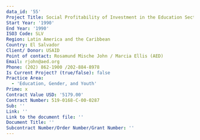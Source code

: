 ```yaml
---
data_id: '55'
Project Title: Social Profitability of Investment in the Education Sector
Start Year: '1990'
End Year: '1990'
ISO3 Code: SLV
Region: Latin America and the Caribbean
Country: El Salvador
Client/ Donor: USAID
Point of contact: Rosamund Mische John / Marcia Ellis (AED)
Email: rjohn@aed.org
Phone: (202) 862-1900 /202-884-8978
Is Current Project? (true/false): false
Practice Area:
  - 'Education, Gender, and Youth'
Prime: x
Contract Value USD: '5179.00'
Contract Number: 519-0168-C-00-0287
Sub: ''
Link: ''
Link to the document file: ''
Document Title: ''
Subcontract Number/Order Number/Grant Number: ''
---
```


